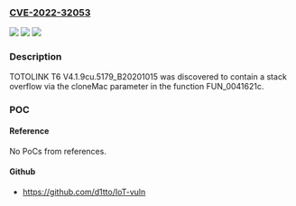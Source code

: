 ### [CVE-2022-32053](https://cve.mitre.org/cgi-bin/cvename.cgi?name=CVE-2022-32053)
![](https://img.shields.io/static/v1?label=Product&message=n%2Fa&color=blue)
![](https://img.shields.io/static/v1?label=Version&message=n%2Fa&color=blue)
![](https://img.shields.io/static/v1?label=Vulnerability&message=n%2Fa&color=brighgreen)

### Description

TOTOLINK T6 V4.1.9cu.5179_B20201015 was discovered to contain a stack overflow via the cloneMac parameter in the function FUN_0041621c.

### POC

#### Reference
No PoCs from references.

#### Github
- https://github.com/d1tto/IoT-vuln

